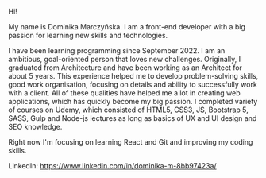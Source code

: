 Hi! 

My name is Dominika Marczyńska. I am a front-end developer with a big passion for learning new skills and technologies. 

I have been learning programming since September 2022. I am an ambitious, goal-oriented person that loves new challenges. Originally, I graduated from Architecture and have been working as an Architect for about 5 years. This experience helped me to develop problem-solving skills, good work organisation, focusing on details and ability to successfully work with a client. All of these qualities have helped me a lot in creating web applications, which has quickly become my big passion. I completed variety of courses on Udemy, which consisted of HTML5, CSS3, JS, Bootstrap 5, SASS, Gulp and Node-js lectures as long as basics of UX and UI design and SEO knowledge. 

Right now I'm focusing on learning React and Git and improving my coding skills.

LinkedIn: https://www.linkedin.com/in/dominika-m-8bb97423a/


<!-- 
Here are some ideas to get you started:

- 🔭 I’m currently working on ...
- 🌱 I’m currently learning ...
- 👯 I’m looking to collaborate on ...
- 🤔 I’m looking for help with ...
- 💬 Ask me about ...
- 📫 How to reach me: ...
- 😄 Pronouns: ...
- ⚡ Fun fact: ...
--> 
